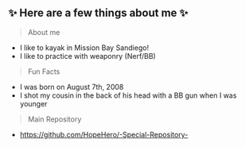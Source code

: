 ## ✨ Here are a few things about me ✨
> About me
  - I like to kayak in Mission Bay Sandiego!
  - I like to practice with weaponry (Nerf/BB)

> Fun Facts
  - I was born on August 7th, 2008
  - I shot my cousin in the back of his head with a BB gun when I was younger

> Main Repository
  - https://github.com/HopeHero/-Special-Repository-
<!---
HopeHero/HopeHero is my page that appears on my profile because I'm ✨ SPECIAL STUPID ✨
--->
